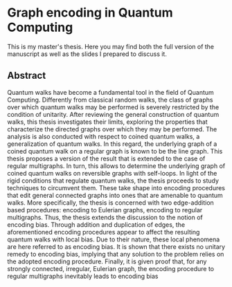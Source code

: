 # Graph encoding in Quantum Computing

This is my master's thesis. Here you may find both the full version of the manuscript as well as the slides I prepared to discuss it.

## Abstract
Quantum walks have become a fundamental tool in the field of Quantum Computing. Differently from
classical random walks, the class of graphs over which quantum walks may be performed is severely
restricted by the condition of unitarity.
After reviewing the general construction of quantum walks, this thesis investigates their limits,
exploring the properties that characterize the directed graphs over which they may be performed. The
analysis is also conducted with respect to coined quantum walks, a generalization of quantum walks. In
this regard, the underlying graph of a coined quantum walk on a regular graph is known to be the line
graph. This thesis proposes a version of the result that is extended to the case of regular multigraphs.
In turn, this allows to determine the underlying graph of coined quantum walks on reversible graphs
with self-loops.
In light of the rigid conditions that regulate quantum walks, the thesis proceeds to study techniques
to circumvent them. These take shape into encoding procedures that edit general connected graphs
into ones that are amenable to quantum walks. More specifically, the thesis is concerned with two
edge-addition based procedures: encoding to Eulerian graphs, encoding to regular multigraphs.
Thus, the thesis extends the discussion to the notion of encoding bias. Through addition and
duplication of edges, the aforementioned encoding procedures appear to affect the resulting quantum
walks with local bias. Due to their nature, these local phenomena are here referred to as encoding
bias. It is shown that there exists no unitary remedy to encoding bias, implying that any solution to
the problem relies on the adopted encoding procedure. Finally, it is given proof that, for any strongly
connected, irregular, Eulerian graph, the encoding procedure to regular multigraphs inevitably leads to
encoding bias
